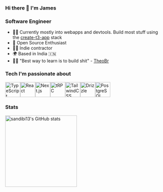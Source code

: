### Hi there 👋 I'm James

### Software Engineer

- 👨‍💻 Currently mostly into webapps and devtools. Build most stuff using the [create-t3-app](https://www.github.com/nexxeln/create-t3-app) stack
- 🤝 Open Source Enthusiast
- 👷‍♂️ Indie contractor
- 🌍 Based in India 🇮🇳
- 🧑‍🏫 "Best way to learn is to build shit" - [TheoBr](https://www.twitter.com/t3dotgg)

### Tech I'm passionate about

<div style="display: flex;">
  <a href="https://typescriptlang.org/"><img src="https://cdn.simpleicons.org/typescript" width="48" height="48" alt="TypeScript" /></a>
  <a href="https://react.dev/"><img src="https://cdn.simpleicons.org/react" width="48" height="48" alt="React" /></a>
  <a href="https://nextjs.org/"><img src="https://cdn.simpleicons.org/nextdotjs" width="48" height="48" alt="Next.js" /></a>
  <a href="https://trpc.io/"><img src="https://cdn.simpleicons.org/trpc" width="48" height="48" alt="tRPC"/></a>
  <a href="https://tailwindcss.com/"><img src="https://cdn.simpleicons.org/tailwindcss" width="48" height="48" alt="TailwindCSS" /></a>
  <a href="https://orm.drizzle.team/"><img src="https://cdn.simpleicons.org/drizzle" width="48" height="48" alt="Drizzle" /></a>
  <a href="https://postgresql.org/"><img src="https://cdn.simpleicons.org/postgresql" width="48" height="48" alt="PostgreSQL" /></a>
</div>

### Stats

<div style="display: flex;"> 
  <img src="https://github-readme-stats.vercel.app/api?username=sandibi13&show_icons=true&hide=&count_private=true&title_color=0891b2&text_color=e4e4e7&icon_color=0891b2&bg_color=3f3f46&hide_border=true&show_icons=true" alt="sandibi13's GitHub stats" height="229" />
</div>
